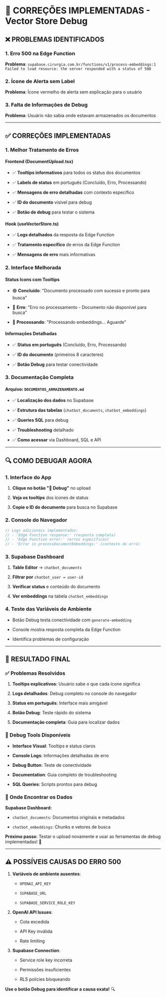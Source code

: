 # 🔧 **CORREÇÕES IMPLEMENTADAS - Vector Store Debug**


## ❌ **PROBLEMAS IDENTIFICADOS**


### **1. Erro 500 na Edge Function**

**Problema**: `supabase.cirurgia.com.br/functions/v1/process-embeddings:1 Failed to load resource: the server responded with a status of 500`


### **2. Ícone de Alerta sem Label**

**Problema**: Ícone vermelho de alerta sem explicação para o usuário


### **3. Falta de Informações de Debug**

**Problema**: Usuário não sabia onde estavam armazenados os documentos

---


## ✅ **CORREÇÕES IMPLEMENTADAS**


### **1. Melhor Tratamento de Erros**


#### **Frontend (DocumentUpload.tsx)**


- ✅ **Tooltips informativos** para todos os status dos documentos

- ✅ **Labels de status** em português (Concluído, Erro, Processando)

- ✅ **Mensagens de erro detalhadas** com contexto específico

- ✅ **ID do documento** visível para debug

- ✅ **Botão de debug** para testar o sistema


#### **Hook (useVectorStore.ts)**


- ✅ **Logs detalhados** da resposta da Edge Function

- ✅ **Tratamento específico** de erros da Edge Function

- ✅ **Mensagens de erro** mais informativas


### **2. Interface Melhorada**


#### **Status Icons com Tooltips**


- 🟢 **Concluído**: "Documento processado com sucesso e pronto para busca"

- 🔴 **Erro**: "Erro no processamento - Documento não disponível para busca"

- 🔵 **Processando**: "Processando embeddings... Aguarde"


#### **Informações Detalhadas**


- ✅ **Status em português** (Concluído, Erro, Processando)

- ✅ **ID do documento** (primeiros 8 caracteres)

- ✅ **Botão Debug** para testar conectividade


### **3. Documentação Completa**


#### **Arquivo: `DOCUMENTOS_ARMAZENAMENTO.md`**


- ✅ **Localização dos dados** no Supabase

- ✅ **Estrutura das tabelas** (`chatbot_documents`, `chatbot_embeddings`)

- ✅ **Queries SQL** para debug

- ✅ **Troubleshooting** detalhado

- ✅ **Como acessar** via Dashboard, SQL e API

---


## 🔍 **COMO DEBUGAR AGORA**


### **1. Interface do App**


1. **Clique no botão "🔧 Debug"** no upload

2. **Veja os tooltips** dos ícones de status

3. **Copie o ID do documento** para busca no Supabase


### **2. Console do Navegador**


```javascript
// Logs adicionais implementados:
// - 'Edge Function response:' (resposta completa)
// - 'Edge Function error:' (erros específicos)
// - 'Error in processDocumentEmbeddings:' (contexto do erro)

```


### **3. Supabase Dashboard**


1. **Table Editor** → `chatbot_documents`

2. **Filtrar por** `chatbot_user = user-id`

3. **Verificar status** e conteúdo do documento

4. **Ver embeddings** na tabela `chatbot_embeddings`


### **4. Teste das Variáveis de Ambiente**


- Botão Debug testa conectividade com `generate-embedding`

- Console mostra resposta completa da Edge Function

- Identifica problemas de configuração

---


## 🎯 **RESULTADO FINAL**


### **✅ Problemas Resolvidos**


1. **Tooltips explicativos**: Usuário sabe o que cada ícone significa

2. **Logs detalhados**: Debug completo no console do navegador

3. **Status em português**: Interface mais amigável

4. **Botão Debug**: Teste rápido do sistema

5. **Documentação completa**: Guia para localizar dados


### **🔧 Debug Tools Disponíveis**


- **Interface Visual**: Tooltips e status claros

- **Console Logs**: Informações detalhadas de erro

- **Debug Button**: Teste de conectividade

- **Documentation**: Guia completo de troubleshooting

- **SQL Queries**: Scripts prontos para debug


### **📁 Onde Encontrar os Dados**

**Supabase Dashboard:**


- `chatbot_documents`: Documentos originais e metadados

- `chatbot_embeddings`: Chunks e vetores de busca

**Próximo passo**: Testar o upload novamente e usar as ferramentas de debug implementadas! 🚀

---


## ⚠️ **POSSÍVEIS CAUSAS DO ERRO 500**


1. **Variáveis de ambiente ausentes**:

   - `OPENAI_API_KEY`

   - `SUPABASE_URL`

   - `SUPABASE_SERVICE_ROLE_KEY`


2. **OpenAI API Issues**:

   - Cota excedida

   - API Key inválida

   - Rate limiting


3. **Supabase Connection**:

   - Service role key incorreta

   - Permissões insuficientes

   - RLS policies bloqueando

**Use o botão Debug para identificar a causa exata!** 🔍
